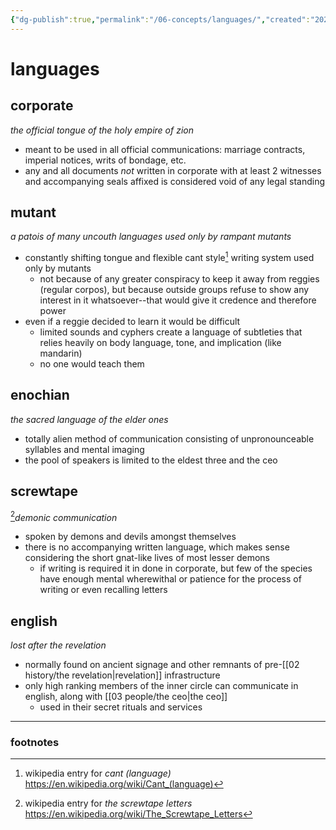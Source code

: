 ```yaml
---
{"dg-publish":true,"permalink":"/06-concepts/languages/","created":"2024-11-12T10:17:23.847-06:00","updated":"2024-11-12T15:41:29.945-06:00"}
---
```


# languages

## corporate
*the official tongue of the holy empire of zion*
- meant to be used in all official communications: marriage contracts, imperial notices, writs of bondage, etc.
- any and all documents *not* written in corporate with at least 2 witnesses and accompanying seals affixed is considered void of any legal standing
## mutant
*a patois of many uncouth languages used only by rampant mutants*
- constantly shifting tongue and flexible cant style[^1] writing system used only by mutants
	- not because of any greater conspiracy to keep it away from reggies (regular corpos), but because outside groups refuse to show any interest in it whatsoever--that would give it credence and therefore power
- even if a reggie decided to learn it would be difficult
	- limited sounds and cyphers create a language of subtleties that relies heavily on body language, tone, and implication (like mandarin)
	- no one would teach them
## enochian
*the sacred language of the elder ones*
- totally alien method of communication consisting of unpronounceable syllables and mental imaging
- the pool of speakers is limited to the eldest three and the ceo

## screwtape
[^2]*demonic communication*
- spoken by demons and devils amongst themselves
- there is no accompanying written language, which makes sense considering the short gnat-like lives of most lesser demons
	- if writing is required it in done in corporate, but few of the species have enough mental wherewithal or patience for the process of writing or even recalling letters
## english
*lost after the revelation*
- normally found on ancient signage and other remnants of pre-[[02 history/the revelation\|revelation]] infrastructure
- only high ranking members of the inner circle can communicate in english, along with [[03 people/the ceo\|the ceo]]
	- used in their secret rituals and services

---
### footnotes

[^1]: wikipedia entry for *cant (language)* https://en.wikipedia.org/wiki/Cant_(language)
[^2]: wikipedia entry for *the screwtape letters* https://en.wikipedia.org/wiki/The_Screwtape_Letters
